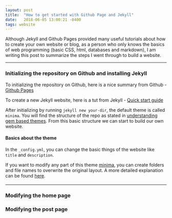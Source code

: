```yaml
---
layout: post
title:  "How to get started with Github Page and Jekyll"
date:   2018-06-05 13:00:21 -0400
tags: website
---
```

Although Jekyll and Github Pages provided many useful tutorials about how to create your own website or blog, as a person who only knows the basics of web programming (basic CSS, html, databases and markdown), I am writing this post to summarize the steps I went through to build a website.

---

### Initializing the repository on Github and installing Jekyll ###

To initializing the repository on Github, here is a nice summary from Github - [Github Pages](https://pages.github.com/)

To create a new Jekyll website, here is a tut from Jekyll - [Quick start guide](https://jekyllrb.com/docs/quickstart/)

After initializing by running `jekyll new your-dir`, the default theme is called `minima`. You will find the structure of the repo as stated in [understanding gem based themes](https://jekyllrb.com/docs/themes/#understanding-gem-based-themes). From this basic structure we can start to build our own website. 

#### Basics about the theme

In the `_config.yml`, you can change the basic things of the website like `title` and `description`. 

If you want to modify any part of this theme [minima](https://github.com/jekyll/minima), you can create folders and file names to overwrite the original layout. A more detailed explanation can be found [here](https://jekyllrb.com/docs/themes/#overriding-theme-defaults).


#### 

---

### Modifying the home page


### Modifying the post page
